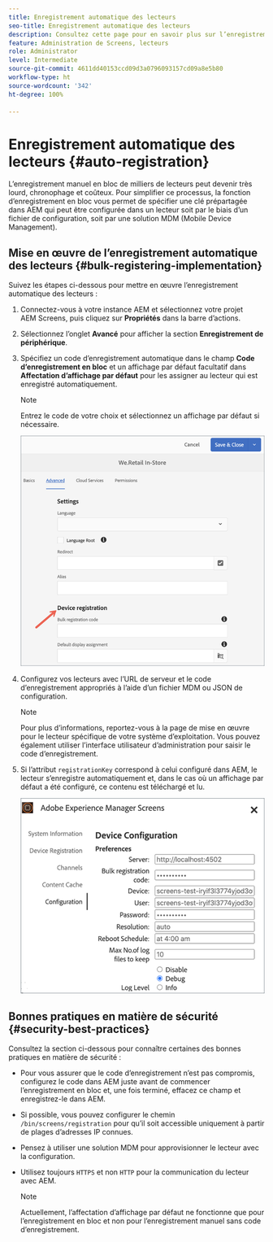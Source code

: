 ```yaml
---
title: Enregistrement automatique des lecteurs
seo-title: Enregistrement automatique des lecteurs
description: Consultez cette page pour en savoir plus sur l’enregistrement automatique des lecteurs avec Screens sur AMS/On-Premise.
feature: Administration de Screens, lecteurs
role: Administrator
level: Intermediate
source-git-commit: 4611dd40153ccd09d3a0796093157cd09a8e5b80
workflow-type: ht
source-wordcount: '342'
ht-degree: 100%

---
```



# Enregistrement automatique des lecteurs {#auto-registration}

L’enregistrement manuel en bloc de milliers de lecteurs peut devenir très lourd, chronophage et coûteux. Pour simplifier ce processus, la fonction d’enregistrement en bloc vous permet de spécifier une clé prépartagée dans AEM qui peut être configurée dans un lecteur soit par le biais d’un fichier de configuration, soit par une solution MDM (Mobile Device Management).

## Mise en œuvre de l’enregistrement automatique des lecteurs {#bulk-registering-implementation}

Suivez les étapes ci-dessous pour mettre en œuvre l’enregistrement automatique des lecteurs :

1. Connectez-vous à votre instance AEM et sélectionnez votre projet AEM Screens, puis cliquez sur **Propriétés** dans la barre d’actions.
1. Sélectionnez l’onglet **Avancé** pour afficher la section **Enregistrement de périphérique**.

1. Spécifiez un code d’enregistrement automatique dans le champ **Code d’enregistrement en bloc** et un affichage par défaut facultatif dans **Affectation d’affichage par défaut** pour les assigner au lecteur qui est enregistré automatiquement.
   >[!NOTE]
   >Entrez le code de votre choix et sélectionnez un affichage par défaut si nécessaire.

   ![image](/help/user-guide/assets/auto-registration/auto-register1.png)
1. Configurez vos lecteurs avec l’URL de serveur et le code d’enregistrement appropriés à l’aide d’un fichier MDM ou JSON de configuration.

   >[!NOTE]
   >Pour plus d’informations, reportez-vous à la page de mise en œuvre pour le lecteur spécifique de votre système d’exploitation. Vous pouvez également utiliser l’interface utilisateur d’administration pour saisir le code d’enregistrement.

1. Si l’attribut `registrationKey` correspond à celui configuré dans AEM, le lecteur s’enregistre automatiquement et, dans le cas où un affichage par défaut a été configuré, ce contenu est téléchargé et lu.

   ![image](/help/user-guide/assets/auto-registration/auto-register2.png)

## Bonnes pratiques en matière de sécurité {#security-best-practices}

Consultez la section ci-dessous pour connaître certaines des bonnes pratiques en matière de sécurité :

* Pour vous assurer que le code d’enregistrement n’est pas compromis, configurez le code dans AEM juste avant de commencer l’enregistrement en bloc et, une fois terminé, effacez ce champ et enregistrez-le dans AEM.

* Si possible, vous pouvez configurer le chemin `/bin/screens/registration` pour qu’il soit accessible uniquement à partir de plages d’adresses IP connues.

* Pensez à utiliser une solution MDM pour approvisionner le lecteur avec la configuration.

* Utilisez toujours `HTTPS` et non `HTTP` pour la communication du lecteur avec AEM.

   >[!NOTE]
   >Actuellement, l’affectation d’affichage par défaut ne fonctionne que pour l’enregistrement en bloc et non pour l’enregistrement manuel sans code d’enregistrement.